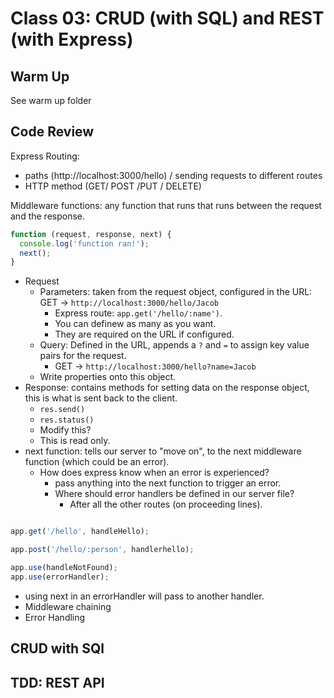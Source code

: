 # Class 03: CRUD (with SQL) and REST (with Express)

## Warm Up

See warm up folder

## Code Review

Express Routing:

- paths (http://localhost:3000/hello) / sending requests to different routes
- HTTP method (GET/ POST /PUT / DELETE)

Middleware functions: any function that runs that runs between the request and the response.

```javascript
function (request, response, next) {
  console.log('function ran!');
  next();
}
```

- Request
  - Parameters: taken from the request object, configured in the URL:  GET -> `http://localhost:3000/hello/Jacob`
    - Express route: `app.get('/hello/:name')`.
    - You can definew as many as you want.
    - They are required on the URL if configured.
  - Query: Defined in the URL, appends a `?` and `=` to assign key value pairs for the request.
    - GET -> `http://localhost:3000/hello?name=Jacob`
  - Write properties onto this object.
- Response: contains methods for setting data on the response object, this is what is sent back to the client.
  - `res.send()`
  - `res.status()`
  - Modify this?
  - This is read only.
- next function: tells our server to "move on", to the next middleware function (which could be an error).
  - How does express know when an error is experienced?
    - pass anything into the next function to trigger an error.
    - Where should error handlers be defined in our server file?
      - After all the other routes (on proceeding lines).

```javascript

app.get('/hello', handleHello);

app.post('/hello/:person', handlerhello);

app.use(handleNotFound);
app.use(errorHandler);

```

- using next in an errorHandler will pass to another handler.
- Middleware chaining
- Error Handling

## CRUD with SQl

## TDD: REST API
